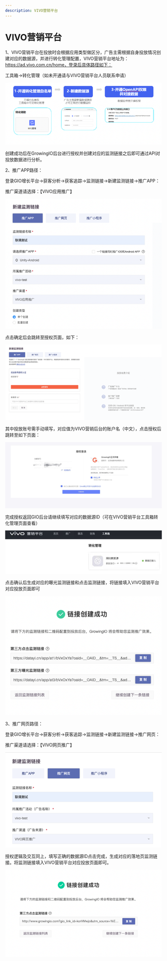 ```yaml
---
description: VIVO营销平台
---
```


# VIVO营销平台

1、VIVO营销平台在投放时会根据应用类型做区分，广告主需根据自身投放情况创建对应的数据源，并进行转化管理配置，VIVO营销平台地址为：https://ad.vivo.com.cn/home，登录后具体路径如下：

工具箱→转化管理（如未开通请与VIVO营销平台人员联系申请）

![](<../../../.gitbook/assets/1 (1).png>)

&#x20;创建成功后在GrowingIO后台进行授权并创建对应的监测链接之后即可通过API对投放数据进行分析。 &#x20;



2、推广APP路径：

&#x20;    登录GIO增长平台→获客分析→获客追踪→监测链接→新建监测链接→推广APP：

&#x20;    推广渠道请选择：【VIVO应用推广】

![](../../../.gitbook/assets/7.png)

点击确定后会跳转至授权页面，如下：

![](../../../.gitbook/assets/3.png)

其中投放账号需手动填写，对应值为VIVO营销后台的账户名（中文），点击授权后跳转至如下页面：

![](../../../.gitbook/assets/20220224-195756.jpg)

完成授权返回GIO后台请继续填写对应的数据源ID（可在VIVO营销平台工具箱转化管理页面查看）

![](../../../.gitbook/assets/4.png)

点击确认后生成对应的曝光监测链接和点击监测链接，将链接填入VIVO营销平台对应投放页面即可

![](../../../.gitbook/assets/5.png)

3、推广网页路径：

&#x20;    登录GIO增长平台→获客分析→获客追踪→监测链接→新建监测链接→推广网页：

&#x20;    推广渠道请选择：【VIVO网页推广】

![](../../../.gitbook/assets/8.png)

授权逻辑及交互同上，填写正确的数据源ID点击完成，生成对应的落地页监测链接。将监测链接填入VIVO营销平台对应投放页面即可。

&#x20;

![](../../../.gitbook/assets/6.png)
